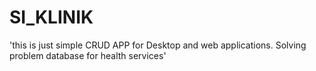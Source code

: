 # SI_KLINIK

'this is just simple CRUD APP for Desktop and web applications. Solving problem database for health services'
